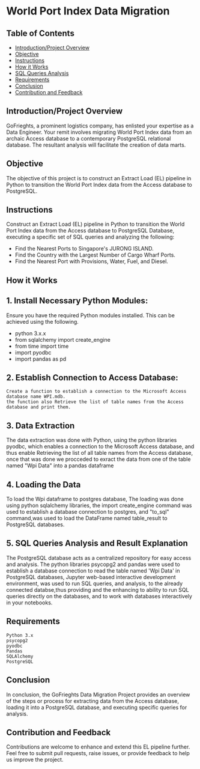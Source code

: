 # World Port Index Data Migration

## Table of Contents
- [Introduction/Project Overview](#introductionproject-overview)
- [Objective](#objective)
- [Instructions](#instructions)
- [How it Works](#how-it-works)
- [SQL Queries Analysis](#sql-queries-analysis)
- [Requirements](#requirements)
- [Conclusion](#conclusion)
- [Contribution and Feedback](#contribution-and-feedback)

## Introduction/Project Overview
GoFrieghts, a prominent logistics company, has enlisted your expertise as a Data Engineer. Your remit involves migrating World Port Index data from an archaic Access database to a contemporary PostgreSQL relational database. The resultant analysis will facilitate the creation of data marts.

## Objective
The objective of this project is to construct an Extract Load (EL) pipeline in Python to transition the World Port Index data from the Access database to PostgreSQL.

## Instructions
Construct an Extract Load (EL) pipeline in Python to transition the World Port Index data from the Access database to PostgreSQL Database, executing a specific set of SQL queries and analyzing the following:
- Find the Nearest Ports to Singapore's JURONG ISLAND.
- Find the Country with the Largest Number of Cargo Wharf Ports.
- Find the Nearest Port with Provisions, Water, Fuel, and Diesel.

## How it Works
## 1. Install Necessary Python Modules:
   Ensure you have the required Python modules installed. This can be achieved using the following. 
   - python 3.x.x
   - from sqlalchemy import create_engine
   - from time import time
   - import pyodbc
   - import pandas as pd

## 2. Establish Connection to Access Database:
    Create a function to establish a connection to the Microsoft Access database name WPI.mdb.
    the function also Retrieve the list of table names from the Access database and print them.

## 3. Data Extraction
The data extraction was done with Python, using the python libraries pyodbc, which enables a connection to the Microsoft Access database, 
and thus enable  Retrieving  the list of all table names from the Access database, once that was done we procceded to exract the data from one of the table named "Wpi Data" into a pandas dataframe

## 4. Loading the Data
To load the Wpi dataframe to postgres database, The loading was done using python sqlalchemy libraries, the import create_engine command was used to establish a database connection to postgres, and 
"to_sql" command,was used to load the DataFrame named table_result to PostgreSQL databases.

## 5. SQL Queries Analysis and Result Explanation
The PostgreSQL database acts as a centralized repository for easy access and analysis. The python libraries psycopg2 and pandas were used to establish a database connection to read the table named 'Wpi Data' in PostgreSQL databases, Jupyter web-based interactive development environment, was used to run SQL queries, and analysis, to the already connected databse,thus  providing and the enhancing to ability to run SQL queries directly on the databases, and to work with databases interactively in your notebooks.

## Requirements
    Python 3.x
    psycopg2
    pyodbc
    Pandas
    SQLAlchemy
    PostgreSQL

## Conclusion
In conclusion, the GoFrieghts Data Migration Project provides an overview of the steps or process for extracting data from the Access database, loading it into a PostgreSQL database, and executing specific queries for analysis.

## Contribution and Feedback

Contributions are welcome to enhance and extend this EL pipeline further. Feel free to submit pull requests, raise issues, or provide feedback to help us improve the project.
